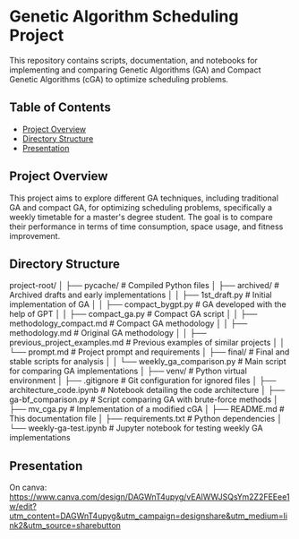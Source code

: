 # Genetic Algorithm Scheduling Project

This repository contains scripts, documentation, and notebooks for implementing and comparing Genetic Algorithms (GA) and Compact Genetic Algorithms (cGA) to optimize scheduling problems.

## Table of Contents
- [Project Overview](#project-overview)
- [Directory Structure](#directory-structure)
- [Presentation](#presentation)

## Project Overview
This project aims to explore different GA techniques, including traditional GA and compact GA, for optimizing scheduling problems, specifically a weekly timetable for a master's degree student. The goal is to compare their performance in terms of time consumption, space usage, and fitness improvement.

## Directory Structure
project-root/ 
│ ├── pycache/ # Compiled Python files 
│ ├── archived/ # Archived drafts and early implementations 
│ │ ├── 1st_draft.py # Initial implementation of GA 
│ │ ├── compact_bygpt.py # GA developed with the help of GPT 
│ │ ├── compact_ga.py # Compact GA script 
│ │ ├── methodology_compact.md # Compact GA methodology 
│ │ ├── methodology.md # Original GA methodology 
│ │ ├── previous_project_examples.md # Previous examples of similar projects 
│ │ └── prompt.md # Project prompt and requirements 
│ ├── final/ # Final and stable scripts for analysis 
│ │ └── weekly_ga_comparison.py # Main script for comparing GA implementations 
│ ├── venv/ # Python virtual environment 
│ ├── .gitignore # Git configuration for ignored files 
│ ├── architecture_code.ipynb # Notebook detailing the code architecture 
│ ├── ga-bf_comparison.py # Script comparing GA with brute-force methods 
│ ├── mv_cga.py # Implementation of a modified cGA 
│ ├── README.md # This documentation file 
│ ├── requirements.txt # Python dependencies 
│ └── weekly-ga-test.ipynb # Jupyter notebook for testing weekly GA implementations


## Presentation
On canva:
https://www.canva.com/design/DAGWnT4upyg/vEAlWWJSQsYm2Z2FEEee1w/edit?utm_content=DAGWnT4upyg&utm_campaign=designshare&utm_medium=link2&utm_source=sharebutton
